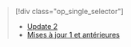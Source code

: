 > [!div class="op_single_selector"]
> * [Update 2](../articles/storsimple/storsimple-manage-backup-policies-u2.md)
> * [Mises à jour 1 et antérieures](../articles/storsimple/storsimple-manage-backup-policies.md)
> 
> 



<!--HONumber=Nov16_HO3-->


